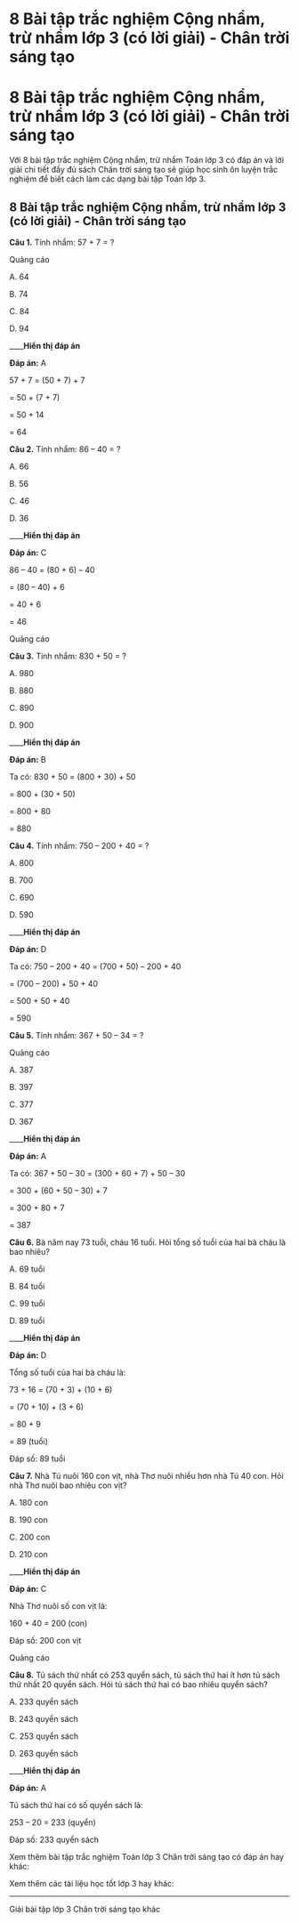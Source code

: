 # 8 Bài tập trắc nghiệm Cộng nhẩm, trừ nhẩm lớp 3 (có lời giải) - Chân trời sáng tạo

# 8 Bài tập trắc nghiệm Cộng nhẩm, trừ nhẩm lớp 3 (có lời giải) - Chân trời sáng tạo

Với 8 bài tập trắc nghiệm Cộng nhẩm, trừ nhẩm Toán lớp 3 có đáp án và lời giải chi tiết đầy đủ sách Chân trời sáng tạo sẽ giúp học sinh ôn luyện trắc nghiệm để biết cách làm các dạng bài tập Toán lớp 3.

## 8 Bài tập trắc nghiệm Cộng nhẩm, trừ nhẩm lớp 3 (có lời giải) - Chân trời sáng tạo

**Câu 1.** Tính nhẩm: 57 + 7 = ?

Quảng cáo

A. 64

B. 74

C. 84

D. 94

____**Hiển thị đáp án**

**Đáp án:** A

57 + 7 = (50 + 7) + 7

= 50 + (7 + 7)

= 50 + 14

= 64

**Câu 2.** Tính nhẩm: 86 – 40 = ?

A. 66

B. 56

C. 46

D. 36

____**Hiển thị đáp án**

**Đáp án:** C

86 – 40 = (80 + 6) – 40 

= (80 – 40) + 6

= 40 + 6 

= 46

Quảng cáo

**Câu 3.** Tính nhẩm: 830 + 50 = ?

A. 980

B. 880

C. 890

D. 900

____**Hiển thị đáp án**

**Đáp án:** B

Ta có: 830 + 50 = (800 + 30) + 50

= 800 + (30 + 50)

= 800 + 80

= 880

**Câu 4.** Tính nhẩm: 750 – 200 + 40 = ?

A. 800

B. 700

C. 690

D. 590

____**Hiển thị đáp án**

**Đáp án:** D

Ta có: 750 – 200 + 40 = (700 + 50) – 200 + 40

= (700 – 200) + 50 + 40

= 500 + 50 + 40

= 590

**Câu 5.** Tính nhẩm: 367 + 50 – 34 = ?

Quảng cáo

A. 387

B. 397

C. 377

D. 367

____**Hiển thị đáp án**

**Đáp án:** A

Ta có: 367 + 50 – 30 = (300 + 60 + 7) + 50 – 30

= 300 + (60 + 50 – 30) + 7

= 300 + 80 + 7

= 387

**Câu 6.** Bà năm nay 73 tuổi, cháu 16 tuổi. Hỏi tổng số tuổi của hai bà cháu là bao nhiêu?

A. 69 tuổi

B. 84 tuổi

C. 99 tuổi

D. 89 tuổi

____**Hiển thị đáp án**

**Đáp án:** D

Tổng số tuổi của hai bà cháu là:

73 + 16 = (70 + 3) + (10 + 6)

= (70 + 10) + (3 + 6)

= 80 + 9

= 89 (tuổi)

Đáp số: 89 tuổi

**Câu 7.** Nhà Tú nuôi 160 con vịt, nhà Thơ nuôi nhiều hơn nhà Tú 40 con. Hỏi nhà Thơ nuôi bao nhiêu con vịt?

A. 180 con

B. 190 con

C. 200 con

D. 210 con

____**Hiển thị đáp án**

**Đáp án:** C

Nhà Thơ nuôi số con vịt là:

160 + 40 = 200 (con)

Đáp số: 200 con vịt

Quảng cáo

**Câu 8.** Tủ sách thứ nhất có 253 quyển sách, tủ sách thứ hai ít hơn tủ sách thứ nhất 20 quyển sách. Hỏi tủ sách thứ hai có bao nhiêu quyển sách?

A. 233 quyển sách

B. 243 quyển sách

C. 253 quyển sách

D. 263 quyển sách

____**Hiển thị đáp án**

**Đáp án:** A

Tủ sách thứ hai có số quyển sách là:

253 – 20 = 233 (quyển)

Đáp số: 233 quyển sách

Xem thêm bài tập trắc nghiệm Toán lớp 3 Chân trời sáng tạo có đáp án hay khác:

Xem thêm các tài liệu học tốt lớp 3 hay khác:

* * *

Giải bài tập lớp 3 Chân trời sáng tạo khác
